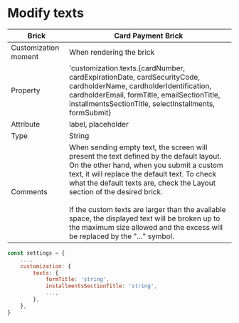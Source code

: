 # Modify texts

| Brick  | Card Payment Brick  |
| --- | --- |
| Customization moment  | When rendering the brick  |
| Property  | 'customization.texts.{cardNumber, cardExpirationDate, cardSecurityCode, cardholderName, cardholderIdentification, cardholderEmail, formTitle, emailSectionTitle, installmentsSectionTitle, selectInstallments, formSubmit}  |
| Attribute  | label, placeholder  |
| Type  | String  |
| Comments  | When sending empty text, the screen will present the text defined by the default layout. On the other hand, when you submit a custom text, it will replace the default text. To check what the default texts are, check the Layout section of the desired brick. <br><br> If the custom texts are larger than the available space, the displayed text will be broken up to the maximum size allowed and the excess will be replaced by the "..." symbol.  |

```javascript
const settings = {
    ...,
    customization: {
        texts: {
            formTitle: 'string',
            installmentsSectionTitle: 'string',
            ...,
        },
    },
}
```
